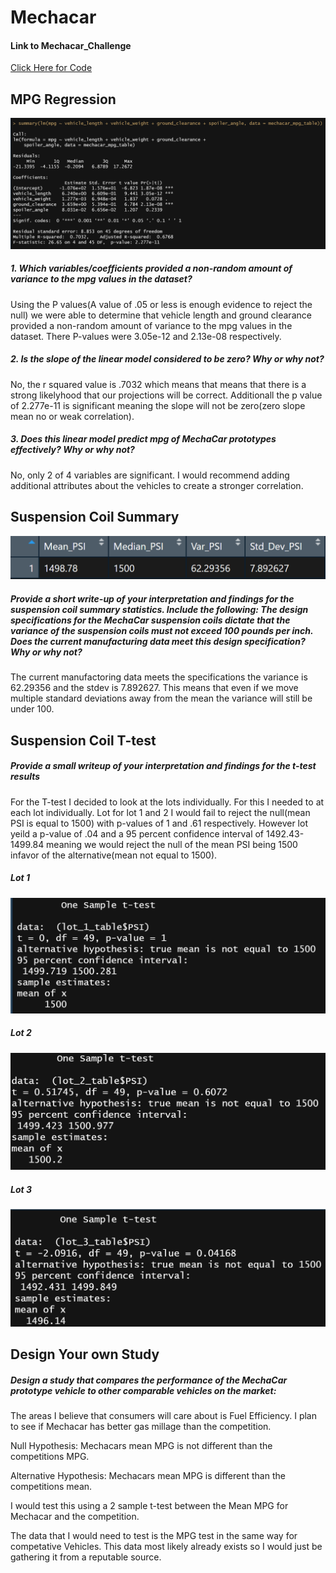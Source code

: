 # Mechacar
#### Link to Mechacar_Challenge
[Click Here for Code](https://github.com/RudyR32/Mechacar/blob/master/MechaCarChallenge.R)
## MPG Regression
![Regression_Image](https://github.com/RudyR32/Mechacar/blob/master/images/Mechacar_MPG_Regression.png)
##### 1. Which variables/coefficients provided a non-random amount of variance to the mpg values in the dataset?
Using the P values(A value of .05 or less is enough evidence to reject the null) we were able to determine that vehicle length and ground clearance provided a non-random amount of variance to the mpg values in the dataset.  There P-values were 3.05e-12 and 2.13e-08 respectively.

##### 2. Is the slope of the linear model considered to be zero? Why or why not?
No, the r squared value is .7032 which means that means that there is a strong likelyhood that our projections will be correct.  Additionall the p value of 2.277e-11 is significant meaning the slope will not be zero(zero slope mean no or weak correlation).

##### 3. Does this linear model predict mpg of MechaCar prototypes effectively? Why or why not?
No, only 2 of 4 variables are significant.  I would recommend adding additional attributes about the vehicles to create a stronger correlation.


## Suspension Coil Summary
![Coil_Summary_Table](https://github.com/RudyR32/Mechacar/blob/master/images/Mechacar_Suspension_Coil_Summary_Table.png)
##### Provide a short write-up of your interpretation and findings for the suspension coil summary statistics.  Include the following: The design specifications for the MechaCar suspension coils dictate that the variance of the suspension coils must not exceed 100 pounds per inch. Does the current manufacturing data meet this design specification? Why or why not?
The current manufactoring data meets the specifications the variance is 62.29356 and the stdev is 	7.892627.  This means that even if we move multiple standard deviations away from the mean the variance will still be under 100.

## Suspension Coil T-test
##### Provide a small writeup of your interpretation and findings for the t-test results
For the T-test I decided to look at the lots individually.  For this I needed to at each lot individually.  Lot for lot 1 and 2 I would fail to reject the null(mean PSI is equal to 1500) with p-values of 1 and .61 respectively.  However lot yeild a p-value of .04 and a 95 percent confidence interval of 1492.43-1499.84 meaning we would reject the null of the mean PSI being 1500 infavor of the alternative(mean not equal to 1500).
##### Lot 1
![Lot1_image](https://github.com/RudyR32/Mechacar/blob/master/images/Mechacar_Lot1_Ttest.png)
##### Lot 2
![Lot2_image](https://github.com/RudyR32/Mechacar/blob/master/images/Mechacar_Lot2_Ttest.png)
##### Lot 3
![Lot3_image](https://github.com/RudyR32/Mechacar/blob/master/images/Mechacar_Lot3_Ttest.png)
## Design Your own Study
##### Design a study that compares the performance of the MechaCar prototype vehicle to other comparable vehicles on the market:
The areas I believe that consumers will care about is Fuel Efficiency.  I plan to see if Mechacar has better gas millage than the competition.<br/>

Null Hypothesis: Mechacars mean MPG is not different than the competitions MPG.<br/>

Alternative Hypothesis: Mechacars mean MPG is different than the competitions mean.<br/>

I would test this using a 2 sample t-test between the Mean MPG for Mechacar and the competition.<br/>

The data that I would need to test is the MPG test in the same way for competative Vehicles.  This data most likely already exists so I would just be gathering it from a reputable source.

